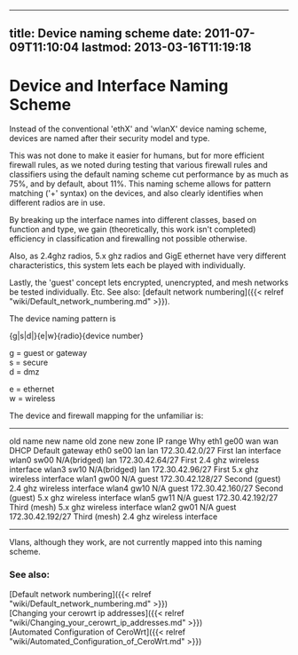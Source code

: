 
---
title: Device naming scheme
date: 2011-07-09T11:10:04
lastmod: 2013-03-16T11:19:18
---
Device and Interface Naming Scheme
==================================

Instead of the conventional 'ethX' and 'wlanX' device naming scheme,
devices are named after their security model and type.

This was not done to make it easier for humans, but for more efficient
firewall rules, as we noted during testing that various firewall rules
and classifiers using the default naming scheme cut performance by as
much as 75%, and by default, about 11%. This naming scheme allows for
pattern matching ('+' syntax) on the devices, and also clearly
identifies when different radios are in use.

By breaking up the interface names into different classes, based on
function and type, we gain (theoretically, this work isn't completed)
efficiency in classification and firewalling not possible otherwise.

Also, as 2.4ghz radios, 5.x ghz radios and GigE ethernet have very
different characteristics, this system lets each be played with
individually.

Lastly, the 'guest' concept lets encrypted, unencrypted, and mesh
networks be tested individually. Etc. See also: [default network numbering]({{< relref "wiki/Default_network_numbering.md" >}}).

The device naming pattern is

{g|s|d|}{e|w}{radio}{device number}

g = guest or gateway\
s = secure\
d = dmz

e = ethernet\
w = wireless

The device and firewall mapping for the unfamiliar is:

  ---------- ---------- -------------- ---------- ------------------ -------------------------------------------
  old name   new name   old zone       new zone   IP range           Why
  eth1       ge00       wan            wan        DHCP               Default gateway
  eth0       se00       lan            lan        172.30.42.0/27     First lan interface
  wlan0      sw00       N/A(bridged)   lan        172.30.42.64/27    First 2.4 ghz wireless interface
  wlan3      sw10       N/A(bridged)   lan        172.30.42.96/27    First 5.x ghz wireless interface
  wlan1      gw00       N/A            guest      172.30.42.128/27   Second (guest) 2.4 ghz wireless interface
  wlan4      gw10       N/A            guest      172.30.42.160/27   Second (guest) 5.x ghz wireless interface
  wlan5      gw11       N/A            guest      172.30.42.192/27   Third (mesh) 5.x ghz wireless interface
  wlan2      gw01       N/A            guest      172.30.42.192/27   Third (mesh) 2.4 ghz wireless interface
  ---------- ---------- -------------- ---------- ------------------ -------------------------------------------

Vlans, although they work, are not currently mapped into this naming
scheme.

### See also:

[Default network numbering]({{< relref "wiki/Default_network_numbering.md" >}})\
[Changing your cerowrt ip addresses]({{< relref "wiki/Changing_your_cerowrt_ip_addresses.md" >}})\
[Automated Configuration of CeroWrt]({{< relref "wiki/Automated_Configuration_of_CeroWrt.md" >}})
